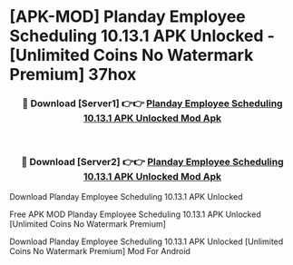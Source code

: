 # [APK-MOD] Planday Employee Scheduling 10.13.1 APK Unlocked - [Unlimited Coins No Watermark Premium] 37hox



<div align="center">
<h3>🔴 Download [Server1] 👉👉 <a href="https://momento.my/?title=Planday_Employee_Scheduling_10.13.1_APK_Unlocked">Planday Employee Scheduling 10.13.1 APK Unlocked Mod Apk</a></h3><br>

<h3>🔴 Download [Server2] 👉👉 <a href="https://momento.my/?title=Planday_Employee_Scheduling_10.13.1_APK_Unlocked">Planday Employee Scheduling 10.13.1 APK Unlocked Mod Apk</a></h3>
</div>



Download Planday Employee Scheduling 10.13.1 APK Unlocked 

Free APK MOD Planday Employee Scheduling 10.13.1 APK Unlocked [Unlimited Coins No Watermark Premium]

Download Planday Employee Scheduling 10.13.1 APK Unlocked [Unlimited Coins No Watermark Premium] Mod For Android
